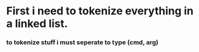 # First i need to tokenize everything in a linked list.

### to tokenize stuff i must seperate to type (cmd, arg)
